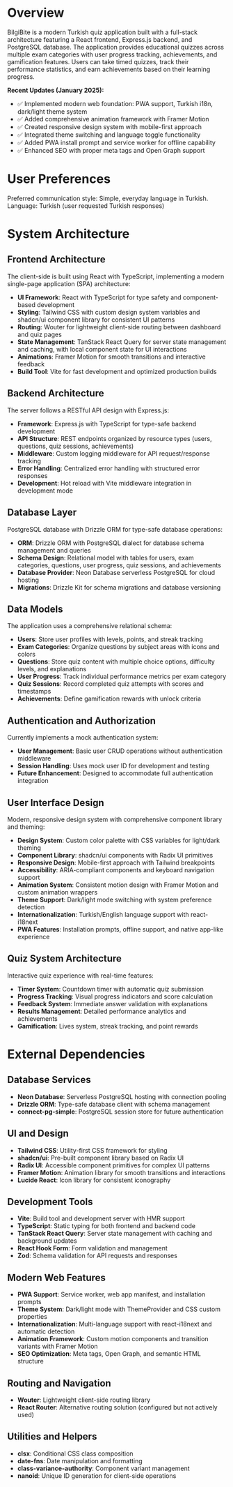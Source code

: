 # Overview

BilgiBite is a modern Turkish quiz application built with a full-stack architecture featuring a React frontend, Express.js backend, and PostgreSQL database. The application provides educational quizzes across multiple exam categories with user progress tracking, achievements, and gamification features. Users can take timed quizzes, track their performance statistics, and earn achievements based on their learning progress.

**Recent Updates (January 2025):**
- ✅ Implemented modern web foundation: PWA support, Turkish i18n, dark/light theme system
- ✅ Added comprehensive animation framework with Framer Motion
- ✅ Created responsive design system with mobile-first approach
- ✅ Integrated theme switching and language toggle functionality
- ✅ Added PWA install prompt and service worker for offline capability
- ✅ Enhanced SEO with proper meta tags and Open Graph support

# User Preferences

Preferred communication style: Simple, everyday language in Turkish.
Language: Turkish (user requested Turkish responses)

# System Architecture

## Frontend Architecture

The client-side is built using React with TypeScript, implementing a modern single-page application (SPA) architecture:

- **UI Framework**: React with TypeScript for type safety and component-based development
- **Styling**: Tailwind CSS with custom design system variables and shadcn/ui component library for consistent UI patterns
- **Routing**: Wouter for lightweight client-side routing between dashboard and quiz pages
- **State Management**: TanStack React Query for server state management and caching, with local component state for UI interactions
- **Animations**: Framer Motion for smooth transitions and interactive feedback
- **Build Tool**: Vite for fast development and optimized production builds

## Backend Architecture

The server follows a RESTful API design with Express.js:

- **Framework**: Express.js with TypeScript for type-safe backend development
- **API Structure**: REST endpoints organized by resource types (users, questions, quiz sessions, achievements)
- **Middleware**: Custom logging middleware for API request/response tracking
- **Error Handling**: Centralized error handling with structured error responses
- **Development**: Hot reload with Vite middleware integration in development mode

## Database Layer

PostgreSQL database with Drizzle ORM for type-safe database operations:

- **ORM**: Drizzle ORM with PostgreSQL dialect for database schema management and queries
- **Schema Design**: Relational model with tables for users, exam categories, questions, user progress, quiz sessions, and achievements
- **Database Provider**: Neon Database serverless PostgreSQL for cloud hosting
- **Migrations**: Drizzle Kit for schema migrations and database versioning

## Data Models

The application uses a comprehensive relational schema:

- **Users**: Store user profiles with levels, points, and streak tracking
- **Exam Categories**: Organize questions by subject areas with icons and colors
- **Questions**: Store quiz content with multiple choice options, difficulty levels, and explanations
- **User Progress**: Track individual performance metrics per exam category
- **Quiz Sessions**: Record completed quiz attempts with scores and timestamps
- **Achievements**: Define gamification rewards with unlock criteria

## Authentication and Authorization

Currently implements a mock authentication system:

- **User Management**: Basic user CRUD operations without authentication middleware
- **Session Handling**: Uses mock user ID for development and testing
- **Future Enhancement**: Designed to accommodate full authentication integration

## User Interface Design

Modern, responsive design system with comprehensive component library and theming:

- **Design System**: Custom color palette with CSS variables for light/dark theming
- **Component Library**: shadcn/ui components with Radix UI primitives
- **Responsive Design**: Mobile-first approach with Tailwind breakpoints
- **Accessibility**: ARIA-compliant components and keyboard navigation support
- **Animation System**: Consistent motion design with Framer Motion and custom animation wrappers
- **Theme Support**: Dark/light mode switching with system preference detection
- **Internationalization**: Turkish/English language support with react-i18next
- **PWA Features**: Installation prompts, offline support, and native app-like experience

## Quiz System Architecture

Interactive quiz experience with real-time features:

- **Timer System**: Countdown timer with automatic quiz submission
- **Progress Tracking**: Visual progress indicators and score calculation
- **Feedback System**: Immediate answer validation with explanations
- **Results Management**: Detailed performance analytics and achievements
- **Gamification**: Lives system, streak tracking, and point rewards

# External Dependencies

## Database Services
- **Neon Database**: Serverless PostgreSQL hosting with connection pooling
- **Drizzle ORM**: Type-safe database client with schema management
- **connect-pg-simple**: PostgreSQL session store for future authentication

## UI and Design
- **Tailwind CSS**: Utility-first CSS framework for styling
- **shadcn/ui**: Pre-built component library based on Radix UI
- **Radix UI**: Accessible component primitives for complex UI patterns
- **Framer Motion**: Animation library for smooth transitions and interactions
- **Lucide React**: Icon library for consistent iconography

## Development Tools
- **Vite**: Build tool and development server with HMR support
- **TypeScript**: Static typing for both frontend and backend code
- **TanStack React Query**: Server state management with caching and background updates
- **React Hook Form**: Form validation and management
- **Zod**: Schema validation for API requests and responses

## Modern Web Features
- **PWA Support**: Service worker, web app manifest, and installation prompts
- **Theme System**: Dark/light mode with ThemeProvider and CSS custom properties
- **Internationalization**: Multi-language support with react-i18next and automatic detection
- **Animation Framework**: Custom motion components and transition variants with Framer Motion
- **SEO Optimization**: Meta tags, Open Graph, and semantic HTML structure

## Routing and Navigation
- **Wouter**: Lightweight client-side routing library
- **React Router**: Alternative routing solution (configured but not actively used)

## Utilities and Helpers
- **clsx**: Conditional CSS class composition
- **date-fns**: Date manipulation and formatting
- **class-variance-authority**: Component variant management
- **nanoid**: Unique ID generation for client-side operations